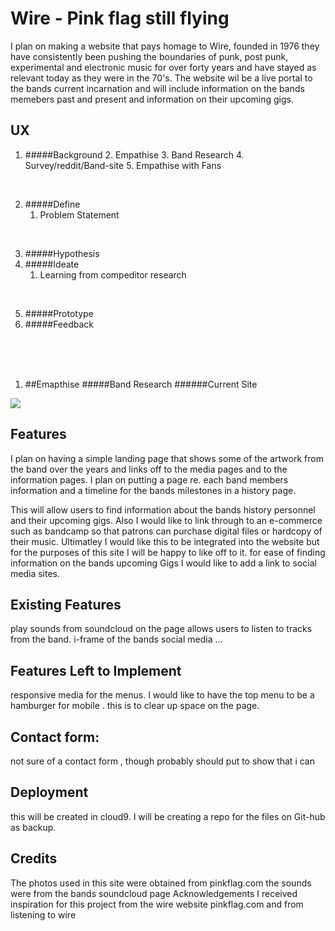 # Wire - Pink flag still flying

I plan on making a website that pays homage to Wire, founded in 1976 they have consistently been pushing the boundaries of punk, post punk, experimental and electronic music for over forty years and have stayed as relevant today as they were in the 70's. The website wil be a live portal to the bands current incarnation and will include information on the bands memebers past and present and information on their upcoming gigs.

## UX

1. #####Background
	2. Empathise
	3. Band Research 
	4. Survey/reddit/Band-site
	5. Empathise with Fans
<br>

2.	#####Define
	1. Problem Statement
<br>

3. #####Hypothesis
4. #####Ideate
	1. Learning from compeditor research
<br>

5. #####Prototype
6. #####Feedback

<br><br><br>

1. ##Emapthise
#####Band Research
######Current Site

![](http://)



## Features
I plan on having a simple landing page that shows some of the artwork from the band over the years and links off to the media pages and to the information pages. I plan on putting a page re. each band members information and a timeline for the bands milestones in a history page.

This will allow users to find information about the bands history personnel and their upcoming gigs. Also I would like to link through to an e-commerce such as bandcamp so that patrons can purchase digital files or hardcopy of their music. Ultimatley I would like this to be integrated into the website but for the purposes of this site I will be happy to like off to it. 
for ease of finding information on the bands upcoming Gigs I would like to add a link to social media sites.


## Existing Features
play sounds from soundcloud on the page allows users to listen to tracks from the band.
i-frame of the bands social media
...

## Features Left to Implement
responsive media for the menus. I would like to have the top menu to be a hamburger for mobile . this is to clear up space on the page. 

## Contact form:

not sure of a contact form , though probably should put to show that i can

## Deployment
this will be created in cloud9. I will be creating a repo for the files on Git-hub as backup. 

## Credits
The photos used in this site were obtained from pinkflag.com
the sounds were from the bands soundcloud page 
Acknowledgements
I received inspiration for this project from the wire website pinkflag.com and from listening to wire

